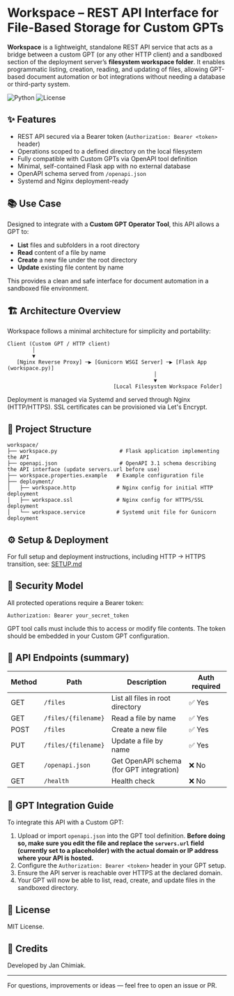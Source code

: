 # Workspace – REST API Interface for File-Based Storage for Custom GPTs

**Workspace** is a lightweight, standalone REST API service that acts as a bridge between a custom GPT (or any other HTTP client) and a sandboxed section of the deployment server’s **filesystem workspace folder**. It enables programmatic listing, creation, reading, and updating of files, allowing GPT-based document automation or bot integrations without needing a database or third-party system.

![Python](https://img.shields.io/badge/python-3.10%2B-blue.svg)
![License](https://img.shields.io/badge/license-MIT-green.svg)

## ✨ Features

- REST API secured via a Bearer token (`Authorization: Bearer <token>` header)
- Operations scoped to a defined directory on the local filesystem
- Fully compatible with Custom GPTs via OpenAPI tool definition
- Minimal, self-contained Flask app with no external database
- OpenAPI schema served from `/openapi.json`
- Systemd and Nginx deployment-ready

## 📚 Use Case

Designed to integrate with a **Custom GPT Operator Tool**, this API allows a GPT to:
- **List** files and subfolders in a root directory
- **Read** content of a file by name
- **Create** a new file under the root directory
- **Update** existing file content by name

This provides a clean and safe interface for document automation in a sandboxed file environment.

## 🏗 Architecture Overview

Workspace follows a minimal architecture for simplicity and portability:

```
Client (Custom GPT / HTTP client)
        │
        ▼
   [Nginx Reverse Proxy] ─▶ [Gunicorn WSGI Server] ─▶ [Flask App (workspace.py)]
                                               │
                                               ▼
                                  [Local Filesystem Workspace Folder]
```

Deployment is managed via Systemd and served through Nginx (HTTP/HTTPS). SSL certificates can be provisioned via Let's Encrypt.

## 📂 Project Structure

```
workspace/
├── workspace.py                    # Flask application implementing the API
├── openapi.json                    # OpenAPI 3.1 schema describing the API interface (update servers.url before use)
├── workspace.properties.example   # Example configuration file
├── deployment/
│   ├── workspace.http             # Nginx config for initial HTTP deployment
│   ├── workspace.ssl              # Nginx config for HTTPS/SSL deployment
│   └── workspace.service          # Systemd unit file for Gunicorn deployment
```

## ⚙️ Setup & Deployment

For full setup and deployment instructions, including HTTP → HTTPS transition, see: [SETUP.md](./SETUP.md)

## 🔐 Security Model

All protected operations require a Bearer token:
```
Authorization: Bearer your_secret_token
```
GPT tool calls must include this to access or modify file contents. The token should be embedded in your Custom GPT configuration.

## 📑 API Endpoints (summary)

| Method | Path                | Description                            | Auth required |
|--------|---------------------|----------------------------------------|----------------|
| GET    | `/files`            | List all files in root directory       | ✅ Yes          |
| GET    | `/files/{filename}` | Read a file by name                    | ✅ Yes          |
| POST   | `/files`            | Create a new file                      | ✅ Yes          |
| PUT    | `/files/{filename}` | Update a file by name                  | ✅ Yes          |
| GET    | `/openapi.json`     | Get OpenAPI schema (for GPT integration) | ❌ No        |
| GET    | `/health`           | Health check                           | ❌ No           |

## 🤖 GPT Integration Guide

To integrate this API with a Custom GPT:
1. Upload or import `openapi.json` into the GPT tool definition. **Before doing so, make sure you edit the file and replace the `servers.url` field (currently set to a placeholder) with the actual domain or IP address where your API is hosted.**
2. Configure the `Authorization: Bearer <token>` header in your GPT setup.
3. Ensure the API server is reachable over HTTPS at the declared domain.
4. Your GPT will now be able to list, read, create, and update files in the sandboxed directory.

## 📄 License

MIT License.

## 🙌 Credits

Developed by Jan Chimiak.

---

For questions, improvements or ideas — feel free to open an issue or PR.